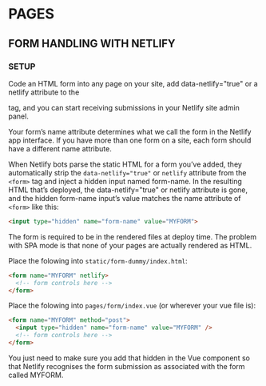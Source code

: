 # PAGES

## FORM HANDLING WITH NETLIFY

### SETUP

Code an HTML form into any page on your site, add data-netlify="true" or a netlify attribute to the <form> tag, and you can start receiving submissions in your Netlify site admin panel.

Your form’s name attribute determines what we call the form in the Netlify app interface. If you have more than one form on a site, each form should have a different name attribute.

When Netlify bots parse the static HTML for a form you’ve added, they automatically strip the `data-netlify="true"` or `netlify` attribute from the `<form>` tag and inject a hidden input named form-name. In the resulting HTML that’s deployed, the data-netlify="true" or netlify attribute is gone, and the hidden form-name input’s value matches the name attribute of `<form>` like this:

```HTML
<input type="hidden" name="form-name" value="MYFORM">
```
The form is required to be in the rendered files at deploy time. The problem with SPA mode is that none of your pages are actually rendered as HTML.

Place the folowing into `static/form-dummy/index.html`:

```HTML
<form name="MYFORM" netlify>
  <!-- form controls here -->
</form>
```
Place the folowing into `pages/form/index.vue` (or wherever your vue file is):

```HTML
<form name="MYFORM" method="post">
  <input type="hidden" name="form-name" value="MYFORM" />
  <!-- form controls here -->
</form>
```
You just need to make sure you add that hidden in the Vue component so that Netlify recognises the form submission as associated with the form called MYFORM.